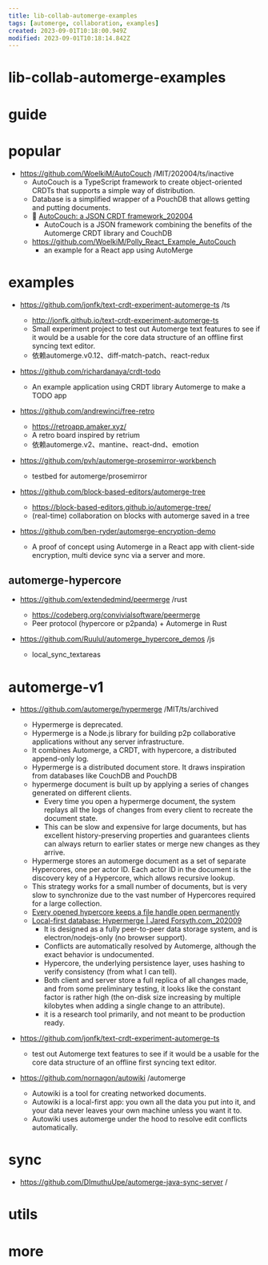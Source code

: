 ```yaml
---
title: lib-collab-automerge-examples
tags: [automerge, collaboration, examples]
created: 2023-09-01T10:18:00.949Z
modified: 2023-09-01T10:18:14.842Z
---
```


# lib-collab-automerge-examples

# guide

# popular
- https://github.com/WoelkiM/AutoCouch /MIT/202004/ts/inactive
  - AutoCouch is a TypeScript framework to create object-oriented CRDTs that supports a simple way of distribution.
  - Database is a simplified wrapper of a PouchDB that allows getting and putting documents.
  - 📕 [AutoCouch: a JSON CRDT framework_202004](https://www.researchgate.net/publication/340954717_AutoCouch_a_JSON_CRDT_framework)
    - AutoCouch is a JSON framework combining the benefits of the Automerge CRDT library and CouchDB
  - https://github.com/WoelkiM/Polly_React_Example_AutoCouch
    - an example for a React app using AutoMerge
# examples
- https://github.com/jonfk/text-crdt-experiment-automerge-ts /ts
  - http://jonfk.github.io/text-crdt-experiment-automerge-ts
  - Small experiment project to test out Automerge text features to see if it would be a usable for the core data structure of an offline first syncing text editor.
  - 依赖automerge.v0.12、diff-match-patch、react-redux

- https://github.com/richardanaya/crdt-todo
  - An example application using CRDT library Automerge to make a TODO app

- https://github.com/andrewinci/free-retro
  - https://retroapp.amaker.xyz/
  - A retro board inspired by retrium
  - 依赖automerge.v2、mantine、react-dnd、emotion

- https://github.com/pvh/automerge-prosemirror-workbench
  - testbed for automerge/prosemirror

- https://github.com/block-based-editors/automerge-tree
  - https://block-based-editors.github.io/automerge-tree/
  - (real-time) collaboration on blocks with automerge saved in a tree

- https://github.com/ben-ryder/automerge-encryption-demo
  - A proof of concept using Automerge in a React app with client-side encryption, multi device sync via a server and more.

## automerge-hypercore

- https://github.com/extendedmind/peermerge /rust
  - https://codeberg.org/convivialsoftware/peermerge
  - Peer protocol (hypercore or p2panda) + Automerge in Rust

- https://github.com/Ruulul/automerge_hypercore_demos /js
  - local_sync_textareas
# automerge-v1
- https://github.com/automerge/hypermerge /MIT/ts/archived
  - Hypermerge is deprecated. 
  - Hypermerge is a Node.js library for building p2p collaborative applications without any server infrastructure. 
  - It combines Automerge, a CRDT, with hypercore, a distributed append-only log.
  - Hypermerge is a distributed document store. It draws inspiration from databases like CouchDB and PouchDB
  - hypermerge document is built up by applying a series of changes generated on different clients. 
    - Every time you open a hypermerge document, the system replays all the logs of changes from every client to recreate the document state. 
    - This can be slow and expensive for large documents, but has excellent history-preserving properties and guarantees clients can always return to earlier states or merge new changes as they arrive.
  - Hypermerge stores an automerge document as a set of separate Hypercores, one per actor ID. Each actor ID in the document is the discovery key of a Hypercore, which allows recursive lookup.
  - This strategy works for a small number of documents, but is very slow to synchronize due to the vast number of Hypercores required for a large collection.
  - [Every opened hypercore keeps a file handle open permanently](https://github.com/automerge/hypermerge/issues/69)
  - [Local-first database: Hypermerge | Jared Forsyth.com_202009](https://jaredforsyth.com/posts/local-first-database-hypermerge/)
    - It is designed as a fully peer-to-peer data storage system, and is electron/nodejs-only (no browser support).
    - Conflicts are automatically resolved by Automerge, although the exact behavior is undocumented. 
    - Hypercore, the underlying persistence layer, uses hashing to verify consistency (from what I can tell).
    - Both client and server store a full replica of all changes made, and from some preliminary testing, it looks like the constant factor is rather high (the on-disk size increasing by multiple kilobytes when adding a single change to an attribute).
    - it is a research tool primarily, and not meant to be production ready.

- https://github.com/jonfk/text-crdt-experiment-automerge-ts
  - test out Automerge text features to see if it would be a usable for the core data structure of an offline first syncing text editor.

- https://github.com/nornagon/autowiki /automerge
  - Autowiki is a tool for creating networked documents.
  - Autowiki is a local-first app: you own all the data you put into it, and your data never leaves your own machine unless you want it to.
  - Autowiki uses automerge under the hood to resolve edit conflicts automatically.

# sync

- https://github.com/DImuthuUpe/automerge-java-sync-server /
# utils

# more
